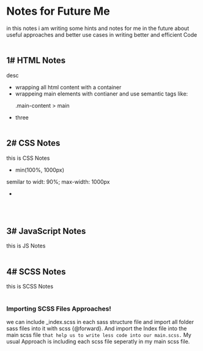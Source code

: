 # Notes for Future Me
in this notes i am writing some hints and notes for me in the future about useful approaches and better use cases in writing better and efficient Code
<br/><br/>



## **1# HTML Notes**
desc
- wrapping all html content with a container
- wrappeing main elements with contianer and use semantic tags like: <p>.main-content > main</p>
- three
<br/><br/>

## **2# CSS Notes**
this is CSS Notes

- min(100%, 1000px) <!-- (width, break_point) -->
<p>semilar to widt: 90%; max-width: 1000px</p>

- 



<br/><br/>

## **3# JavaScript Notes**
this is JS Notes
<br/><br/>

## **4# SCSS Notes**
this is SCSS Notes
<br/><br/>

### **Importing SCSS Files Approaches**!
<!-- <br/> -->
we can include _index.scss in each sass structure file and import all folder sass files into it with scss {@forward}. And import the Index file into the main scss file `that help us to write less code into our main.scss.` My usual Approach is including each scss file seperatly in my main scss file.
 



<!-- 
    =========== MARKDOWN DOCUMENTATION ============

    Previewing your MD by pressing CTRL + SHIFT + V

    ===============================================

    - you can styling it with css

    1# Headings:
        1. heading 1: #
        2. heading 2: ##
        3. heading 3: ### 
    
    2# Decoration:
        Italic => * this is italic Text * OR _ Bold Too _
        Bold   => ** this is Bold Text ** OR __ Bold Too __

    3# Lits:
        4. Order List => 1. 2. 3. 
        5. Order List => * * *

    4# Blockquotes
        >this is blockquote

    5# Links
        [Link Text](Link_URL) OR [refrence]:refrence_url !!not working

    6# Using Images
        ![Alt Img](img_url)

    7# Adding A line Break
        by typing: <br/><br/>

    8# Adding Text in A Block or Block of code
        by typing: TAP OR 4 spaces

    9# Coloring The Text with Orange
        by wrapping your text with: ``

 -->

 <!-- 
     =========== MY COMMENTS ============

    Previewing your MD by pressing CTRL + SHIFT + V

    ===============================================

    1. alias code: to generate a shortcut of any code
        by writting: git config --global alias.<shortcut> <main cmmd>
        git config --global alias.st status
        ex: git status => git st
    
    2. 
  -->